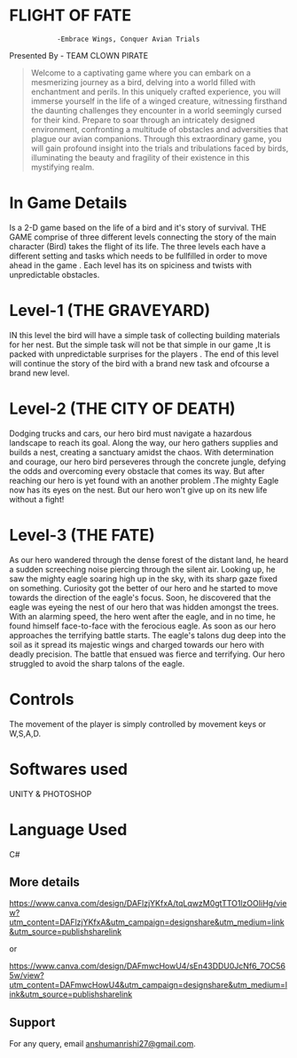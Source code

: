 
# FLIGHT OF FATE
                -Embrace Wings, Conquer Avian Trials

Presented By - TEAM CLOWN PIRATE
>Welcome to a captivating game where you can embark on a mesmerizing journey as a bird, delving into a world filled with enchantment and perils. In this uniquely crafted experience, you will immerse yourself in the life of a winged creature, witnessing firsthand the daunting challenges they encounter in a world seemingly cursed for their kind. Prepare to soar through an intricately designed environment, confronting a multitude of obstacles and adversities that plague our avian companions. Through this extraordinary game, you will gain profound insight into the trials and tribulations faced by birds, illuminating the beauty and fragility of their existence in this mystifying realm.

# In Game Details

Is a 2-D game based on the life of a bird and it's  story of survival. THE GAME  comprise of three different levels connecting the story of the main character (Bird) takes the flight of its life.
The three levels each have a different setting and tasks which needs to be fullfilled in order to move ahead in the game . Each level has its on spiciness and twists  with unpredictable obstacles.

# Level-1 (THE GRAVEYARD)

IN this level the bird will have a simple task of collecting 
building materials for her nest. But the simple task
 will not be that simple in our game ,It is packed
 with unpredictable surprises for the players .
 The end  of this level will continue the story of the 
bird with a brand new task and ofcourse a brand new level.

# Level-2 (THE CITY OF DEATH)

Dodging trucks and cars, our hero bird must navigate a hazardous landscape to reach its goal. Along the way, our hero gathers supplies and builds a nest, creating a sanctuary amidst the chaos. With determination and courage, our hero bird perseveres through the concrete jungle, defying the odds and overcoming every obstacle that comes its way.
But after reaching our hero is yet found with an another problem .The mighty Eagle now has its eyes on the nest.
But our hero won't give up on its new life without a fight!

# Level-3 (THE FATE)

As our hero wandered through the dense forest of the distant land, he heard a sudden screeching noise piercing through the silent air. Looking up, he saw the mighty eagle soaring high up in the sky, with its sharp gaze fixed on something.
Curiosity got the better of our hero and he started to move towards the direction of the eagle's focus. Soon, he discovered that the eagle was eyeing the nest of our hero that was hidden amongst the trees.
With an alarming speed, the hero went after the eagle,
 and in no time, he found himself face-to-face with the ferocious eagle.
As soon as our hero approaches the terrifying battle starts. 
The eagle's talons dug deep into the soil as it spread its majestic wings and charged towards our hero with deadly precision.
The battle that ensued was fierce and terrifying. Our hero struggled to avoid the sharp talons of the eagle.

# Controls

The movement of the player is simply controlled by movement keys or W,S,A,D.

# Softwares used

UNITY &
PHOTOSHOP

# Language Used 

C#





## More details
https://www.canva.com/design/DAFlzjYKfxA/tqLqwzM0gtTTO1lzOOIiHg/view?utm_content=DAFlzjYKfxA&utm_campaign=designshare&utm_medium=link&utm_source=publishsharelink

or

https://www.canva.com/design/DAFmwcHowU4/sEn43DDU0JcNf6_7OC565w/view?utm_content=DAFmwcHowU4&utm_campaign=designshare&utm_medium=link&utm_source=publishsharelink
## Support

For any query, email anshumanrishi27@gmail.com.

